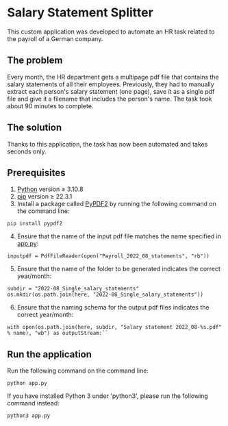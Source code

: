 # Salary Statement Splitter
This custom application was developed to automate an HR task related to the payroll of a German company.

## The problem 
Every month, the HR department gets a multipage pdf file that contains the salary statements of all their employees. Previously, they had to manually extract each person's salary statement (one page), save it as a single pdf file and give it a filename that includes the person's name. The task took about 90 minutes to complete. 

## The solution
Thanks to this application, the task has now been automated and takes seconds only.

## Prerequisites
1. [Python](https://www.python.org/downloads/) version ≥ 3.10.8
2. [pip](https://pypi.org/project/pip/) version ≥ 22.3.1
3. Install a package called [PyPDF2](https://pypi.org/project/PyPDF2/) by running the following command on the command line:
```
pip install pypdf2
```
4. Ensure that the name of the input pdf file matches the name specified in [app.py](/app.py):
```
inputpdf = PdfFileReader(open("Payroll_2022_08_statements", "rb"))
```
5. Ensure that the name of the folder to be generated indicates the correct year/month:
```
subdir = "2022-08_Single_salary_statements" 
os.mkdir(os.path.join(here, "2022-08_Single_salary_statements"))
````
6. Ensure that the naming schema for the output pdf files indicates the correct year/month:
````
with open(os.path.join(here, subdir, "Salary statement 2022_08-%s.pdf" % name), "wb") as outputStream:``
````

## Run the application
Run the following command on the command line:
```
python app.py
```
If you have installed Python 3 under 'python3', please run the following command instead:
```
python3 app.py
```